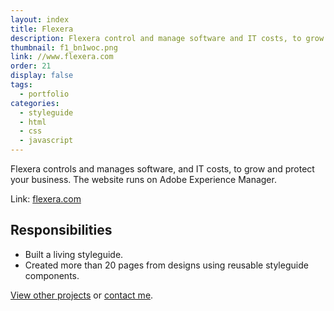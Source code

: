 ```yaml
---
layout: index
title: Flexera
description: Flexera control and manage software and IT costs, to grow and protect your business.
thumbnail: f1_bn1woc.png
link: //www.flexera.com
order: 21
display: false
tags:
  - portfolio
categories:
  - styleguide
  - html
  - css
  - javascript
---
```


Flexera controls and manages software, and IT costs, to grow and protect your business. The website runs on Adobe Experience Manager.

Link: [flexera.com](//www.flexera.com)

## Responsibilities

- Built a living styleguide.
- Created more than 20 pages from designs using reusable styleguide components.

[View other projects](/portfolio/) or [contact me](/contact/).
